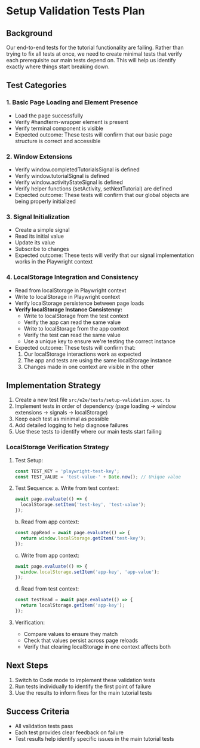 # Setup Validation Tests Plan

## Background
Our end-to-end tests for the tutorial functionality are failing. Rather than trying to fix all tests at once, we need to create minimal tests that verify each prerequisite our main tests depend on. This will help us identify exactly where things start breaking down.

## Test Categories

### 1. Basic Page Loading and Element Presence
- Load the page successfully
- Verify #handterm-wrapper element is present
- Verify terminal component is visible
- Expected outcome: These tests will confirm that our basic page structure is correct and accessible

### 2. Window Extensions
- Verify window.completedTutorialsSignal is defined
- Verify window.tutorialSignal is defined
- Verify window.activityStateSignal is defined
- Verify helper functions (setActivity, setNextTutorial) are defined
- Expected outcome: These tests will confirm that our global objects are being properly initialized

### 3. Signal Initialization
- Create a simple signal
- Read its initial value
- Update its value
- Subscribe to changes
- Expected outcome: These tests will verify that our signal implementation works in the Playwright context

### 4. LocalStorage Integration and Consistency
- Read from localStorage in Playwright context
- Write to localStorage in Playwright context
- Verify localStorage persistence between page loads
- **Verify localStorage Instance Consistency:**
  * Write to localStorage from the test context
  * Verify the app can read the same value
  * Write to localStorage from the app context
  * Verify the test can read the same value
  * Use a unique key to ensure we're testing the correct instance
- Expected outcome: These tests will confirm that:
  1. Our localStorage interactions work as expected
  2. The app and tests are using the same localStorage instance
  3. Changes made in one context are visible in the other

## Implementation Strategy
1. Create a new test file `src/e2e/tests/setup-validation.spec.ts`
2. Implement tests in order of dependency (page loading -> window extensions -> signals -> localStorage)
3. Keep each test as minimal as possible
4. Add detailed logging to help diagnose failures
5. Use these tests to identify where our main tests start failing

### LocalStorage Verification Strategy
1. Test Setup:
   ```typescript
   const TEST_KEY = 'playwright-test-key';
   const TEST_VALUE = 'test-value-' + Date.now(); // Unique value
   ```

2. Test Sequence:
   a. Write from test context:
   ```typescript
   await page.evaluate(() => {
     localStorage.setItem('test-key', 'test-value');
   });
   ```

   b. Read from app context:
   ```typescript
   const appRead = await page.evaluate(() => {
     return window.localStorage.getItem('test-key');
   });
   ```

   c. Write from app context:
   ```typescript
   await page.evaluate(() => {
     window.localStorage.setItem('app-key', 'app-value');
   });
   ```

   d. Read from test context:
   ```typescript
   const testRead = await page.evaluate(() => {
     return localStorage.getItem('app-key');
   });
   ```

3. Verification:
   - Compare values to ensure they match
   - Check that values persist across page reloads
   - Verify that clearing localStorage in one context affects both

## Next Steps
1. Switch to Code mode to implement these validation tests
2. Run tests individually to identify the first point of failure
3. Use the results to inform fixes for the main tutorial tests

## Success Criteria
- All validation tests pass
- Each test provides clear feedback on failure
- Test results help identify specific issues in the main tutorial tests